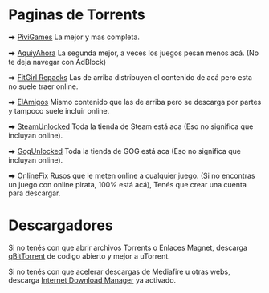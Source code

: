 # Paginas de Torrents

⮕ [PiviGames](https://pivigames.blog/) La mejor y mas completa.

⮕ [AquiyAhora](https://www.aquiyahorajuegos.net) La segunda mejor, a veces los juegos pesan menos acá. (No te deja navegar con AdBlock)

⮕ [FitGirl Repacks](https://fitgirl-repacks.site) Las de arriba distribuyen el contenido de acá pero esta no suele traer online.

⮕ [ElAmigos](https://elamigos.site/) Mismo contenido que las de arriba pero se descarga por partes y tampoco suele incluir online.

⮕ [SteamUnlocked](https://steamunlocked.net/) Toda la tienda de Steam está aca (Eso no significa que incluyan online).

⮕ [GogUnlocked](https://gogunlocked.com/) Toda la tienda de GOG está aca (Eso no significa que incluyan online).

⮕ [OnlineFix](https://online-fix.me/) Rusos que le meten online a cualquier juego. (Si no encontras un juego con online pirata, 100% está acá), Tenés que crear una cuenta para descargar.


# Descargadores
Si no tenés con que abrir archivos Torrents o Enlaces Magnet, descarga [qBitTorrent](https://www.qbittorrent.org/download) de codigo abierto y mejor a uTorrent.

Si no tenés con que acelerar descargas de Mediafire u otras webs, descarga [Internet Download Manager](https://drive.google.com/file/d/1agL--I4nhidZ2O-GHuUrIY_QlinhnICU/view?usp=drive_link) ya activado.

